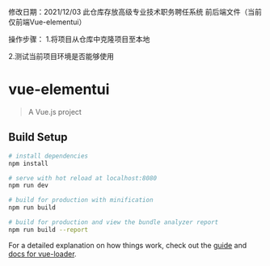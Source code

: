 修改日期：2021/12/03
此仓库存放高级专业技术职务聘任系统 前后端文件（当前仅前端Vue-elementui）   

操作步骤：
1.将项目从仓库中克隆项目至本地

2.测试当前项目环境是否能够使用
# vue-elementui

> A Vue.js project

## Build Setup

``` bash
# install dependencies
npm install

# serve with hot reload at localhost:8080
npm run dev

# build for production with minification
npm run build

# build for production and view the bundle analyzer report
npm run build --report
```

For a detailed explanation on how things work, check out the [guide](http://vuejs-templates.github.io/webpack/) and [docs for vue-loader](http://vuejs.github.io/vue-loader).
